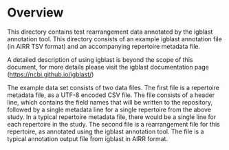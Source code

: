 # Overview 
This directory contains test rearrangement data annotated by the igblast annotation tool. This directory consists of an example igblast annotation file (in AIRR TSV format) and an accompanying repertoire metadata file.

A detailed description of using igblast is beyond the scope of this document, for more details please visit the igblast documentation page (https://ncbi.github.io/igblast/)

The example data set consists of two data files. The first file is a repertoire metadata file, as a UTF-8 encoded CSV file. The file consists of a header line, which contains the field names that will be written to the repository, followed by a single metadata line for a single repertoire from the above study. In a typical repertoire metadata file, there would be a single line for each repertoire in the study. The second file is a rearrangement file for this repertoire, as annotated using the igblast annotation tool. The file is a typical annotation output file from igblast in AIRR format.
